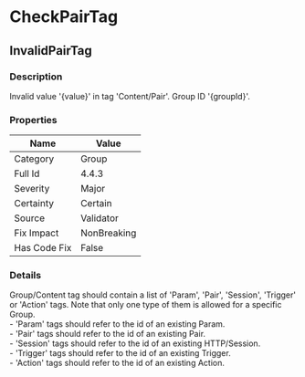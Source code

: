 ﻿---  
uid: Validator_4_4_3  
---

# CheckPairTag

## InvalidPairTag

### Description

Invalid value '{value}' in tag 'Content\/Pair'. Group ID '{groupId}'.

### Properties

| Name         | Value       |
| ------------ | ----------- |
| Category     | Group       |
| Full Id      | 4.4.3       |
| Severity     | Major       |
| Certainty    | Certain     |
| Source       | Validator   |
| Fix Impact   | NonBreaking |
| Has Code Fix | False       |

### Details

Group\/Content tag should contain a list of 'Param', 'Pair', 'Session', 'Trigger' or 'Action' tags. Note that only one type of them is allowed for a specific Group.  
 \- 'Param' tags should refer to the id of an existing Param.  
 \- 'Pair' tags should refer to the id of an existing Pair.  
 \- 'Session' tags should refer to the id of an existing HTTP\/Session.  
 \- 'Trigger' tags should refer to the id of an existing Trigger.  
 \- 'Action' tags should refer to the id of an existing Action.
